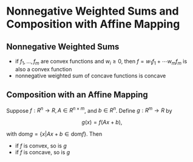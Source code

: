 # Nonnegative Weighted Sums and Composition with Affine Mapping

## Nonnegative Weighted Sums

* if $f_1,...,f_m$ are convex functions and $w_i\geq0$, then $f=w_1f_1+\cdots w_mf_m$ is also a convex function
* nonnegative weighted sum of concave functions is concave

## Composition with an Affine Mapping

Suppose $f:R^n\to R, A\in R^{n\times m}$, and $b\in R^n$. Define $g:R^m\to R$ by

$$
g(x)=f(Ax+b),
$$

with $\text{dom}g=\{x|Ax+b\in\text{dom}f\}$. Then

* if $f$ is convex, so is $g$
* if $f$ is concave, so is $g$
